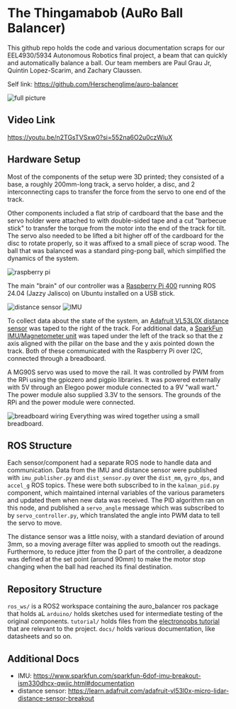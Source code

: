 # The Thingamabob (AuRo Ball Balancer)
    
This github repo holds the code and various documentation scraps for our EEL4930/5934 Autonomous Robotics final project, a beam that can quickly and automatically balance a ball. Our team members are Paul Grau Jr, Quintin Lopez-Scarim, and Zachary Claussen.

Self link: https://github.com/Herschenglime/auro-balancer

![full picture](images/contraption.jpg)

## Video Link
https://youtu.be/n2TGsTVSxw0?si=552na6O2u0czWiuX

## Hardware Setup
Most of the components of the setup were 3D printed; they consisted of a base, a roughly 200mm-long track, a servo holder, a disc, and 2 interconnecting caps to transfer the force from the servo to one end of the track.

Other components included a flat strip of cardboard that the base and the servo holder were attached to with double-sided tape and a cut "barbecue stick" to transfer the torque from the motor into the end of the track for tilt. The servo also needed to be lifted a bit higher off of the cardboard for the disc to rotate properly, so it was affixed to a small piece of scrap wood. The ball that was balanced was a standard ping-pong ball, which simplified the dynamics of the system.


![raspberry pi](images/pi.jpg)

The main "brain" of our controller was a [Raspberry Pi 400](https://www.raspberrypi.com/products/raspberry-pi-400/) running ROS 24.04 (Jazzy Jalisco) on Ubuntu installed on a USB stick. 


![distance sensor](images/dist_sensor.jpg)
![IMU](images/imu.jpg)

To collect data about the state of the system, an [Adafruit VL53L0X distance sensor](https://learn.adafruit.com/adafruit-vl53l0x-micro-lidar-distance-sensor-breakout) was taped to the right of the track. For additional data, a [SparkFun IMU/Magnetometer unit](https://www.sparkfun.com/sparkfun-6dof-imu-breakout-ism330dhcx-qwiic.html#documentation) was taped under the left of the track so that the z axis aligned with the pillar on the base and the y axis pointed down the track. Both of these communicated with the Raspberry Pi over I2C, connected through a breadboard. 

A MG90S servo was used to move the rail. It was controlled by PWM from the RPi using the gpiozero and pigpio libraries. It was powered externally with 5V through an Elegoo power module connected to a 9V "wall wart." The power module also supplied 3.3V to the sensors. The grounds of the RPi and the power module were connected.

![breadboard wiring](images/wiring.jpg)
Everything was wired together using a small breadboard.

## ROS Structure
Each sensor/component had a separate ROS node to handle data and communication. Data from the IMU and distance sensor were published with `imu_publisher.py` and `dist_sensor.py` over the `dist_mm`, `gyro_dps`, and `accel_g` ROS topics. These were both subscribed to in the `kalman_pid.py` component, which maintained internal variables of the various parameters and updated them when new data was received. The PID algorithm ran on this node, and published a `servo_angle` message which was subscribed to by `servo_controller.py`, which translated the angle into PWM data to tell the servo to move.

The distance sensor was a little noisy, with a standard deviation of around 3mm, so a moving average filter was applied to smooth out the readings. Furthermore, to reduce jitter from the D part of the controller, a deadzone was defined at the set point (around 90mm) to make the motor stop changing when the ball had reached its final destination.

## Repository Structure
`ros_ws/` is a ROS2 workspace containing the auro_balancer ros package that holds aL
`arduino/` holds sketches used for intermediate testing of the original components.
`tutorial/` holds files from the [electronoobs tutorial](https://electronoobs.com/eng_arduino_tut100.php) that are relevant to the project.
`docs/` holds various documentation, like datasheets and so on.

## Additional Docs
- IMU: https://www.sparkfun.com/sparkfun-6dof-imu-breakout-ism330dhcx-qwiic.html#documentation
- distance sensor: https://learn.adafruit.com/adafruit-vl53l0x-micro-lidar-distance-sensor-breakout
